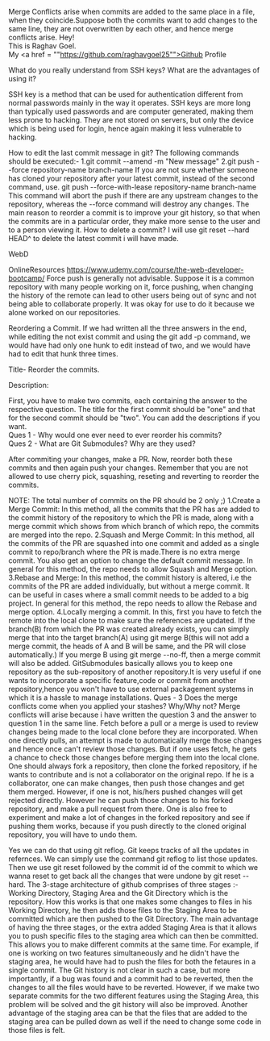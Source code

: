 Merge Conflicts arise when commits are added to the same place in a file, when they coincide.Suppose both the commits want to add changes to the same line, they are not overwritten by each other, and hence merge conflicts arise.
Hey!<br>
This is Raghav Goel.<br>
My  <a href = ""https://github.com/raghavgoel25"">Github Profile</a>

What do you really understand from SSH keys? What are the advantages of using it?

SSH key is a method that can be used for authentication different from normal passwords mainly in the way it operates. 
SSH keys are more long than typically used passwords and are computer generated, making them less prone to hacking. 
 They are not stored on servers, but only the device which is being used for login, hence again
making it less vulnerable to hacking.
 
 How to edit the last commit message in git?
 The following commands should be executed:-
 1.git commit --amend -m "New message" 
 2.git push --force repository-name branch-name
 If you are not sure whether someone has cloned your repository after your latest commit, instead of the second command, use.
 git push --force-with-lease repository-name branch-name
 This command will abort the push if there are any upstream changes to the repository, whereas the --force command will destroy any changes.
The main reason to reorder a commit is to improve your git history, so that when the commits are in 
a particular order, they make more sense to the user and to a person viewing it.
 How to delete a commit?
 I will use git reset --hard HEAD^ to delete the latest commit i will have made.
 
 WebD


OnlineResources
https://www.udemy.com/course/the-web-developer-bootcamp/
Force push is generally not advisable. Suppose it is a common repository with many people working on it, force pushing, when changing the history of the remote can lead to other users being out of sync and not being able to collaborate properly. It was okay for use to do it because we alone worked on our repositories.

Reordering a Commit.
If we had written all the three answers in the end, while editing the not exist commit and using the git add -p command, we would have had only one hunk to edit instead  of two, and we would have had to edit that hunk three times.

Title- Reorder the commits.

Description:

First, you have to make two commits, each containing the answer to the respective question. The title for the first commit should be "one" and that for the second commit should be "two". You can add the descriptions if you want. <br>
Ques 1 - Why would one ever need to ever reorder his commits? <br>
Ques 2 - What are Git Submodules? Why are they used?

After commiting your changes, make a PR.
Now, reorder both these commits and then again push your changes. Remember that you are not allowed to use cherry pick, squashing, reseting and reverting to reorder the commits.

NOTE: The total number of commits on the PR should be 2 only ;)
1.Create a Merge Commit: In this method, all the commits that the PR has are added to the commit history of the repository to which the PR is made, along with a merge commit which shows from which branch of which repo, the commits are merged into the repo.
2.Squash and Merge Commit: In this method, all the commits of the PR are squashed into one commit and added as a single commit to repo/branch where the PR is made.There is no extra merge commit. You also get an option to change the default commit message.
In general for this method, the repo needs to allow Squash and Merge option.
3.Rebase and Merge: In this method, the commit history is altered, i.e the commits of the PR are added individually, but without a merge commit. It can be useful in cases where a small commit needs to be added to a big project.
In general for this method, the repo needs to allow the Rebase and merge option.
4.Locally merging a commit. In this, first you have to fetch the remote into the local clone to make sure the references are updated. If the branch(B) from which the PR was created already exists, you can simply merge that into the target branch(A) using git merge B(this will not add a merge commit, the heads of A and B will be same, and the PR will close automatically.) If you merge B using git merge --no-ff, then a merge commit will also be added. 
GitSubmodules basically allows you to keep one repository as the sub-repository of another repository.It is very useful if one wants to incorporate a specific feature,code or commit from another repository,hence you won't have to use external packagement systems in which it is a hassle to manage installations.
Ques - 3 Does the merge conflicts come when you applied your stashes? Why/Why not?
Merge conflicts will arise because i have written the question 3 and the answer to question 1 in the same line.
Fetch before a pull or a merge is used to review changes being made to the local clone before they are incorporated. When one directly pulls, an attempt is made to automatically merge those changes and hence once can't review those changes. But if one uses fetch, he gets a chance to check those changes before merging them into the local clone.
One should always fork a repository, then clone the forked repository, if he wants to contribute and is not a collaborator on the original repo. If he is a collaborator, one can make changes,  then push those changes and get them merged. However, if one is not, his/hers pushed changes will get rejected directly. However he can push those changes to his forked repository, and make a pull request from there. One is also free to experiment and make a lot of changes in the forked repository and see if pushing them works, because if you push directly to the cloned original repository, you will have to undo them.

Yes we can do that using git reflog. Git keeps tracks of all the updates in refernces. We can simply use the command git reflog to list those updates. Then we use git reset followed by the commit id of the commit to which we wanna reset to get back all the changes that were undone by git reset --hard.
The 3-stage architecture of github comprises of three stages :- Working Directory, Staging Area and the Git Directory which is the repository. How this works is that one makes some changes to files in his Working Directory, he then adds those files to the Staging Area to be committed which are then pushed to the Git Directory.
The main advantage of having the three stages, or the extra added Staging Area is that it allows you to push specific files to the staging area which can then be committed. This allows you to make different commits at the same time. For example, if one is working on two features simultaneously and he didn't have the staging area, he would have had to push the files for both the fetaures in a single commit. The Git history is not clear in such a case, but more importantly, if a bug was found and a commit had to be reverted, then the changes to all the files would have to be reverted. However, if we make two separate commits for the two different features using the Staging Area, this problem will be solved and the git history will also be improved. Another advantage of the staging area can be that the files that are added to the staging area can be pulled down as well if the need to change some code in those files is felt.

